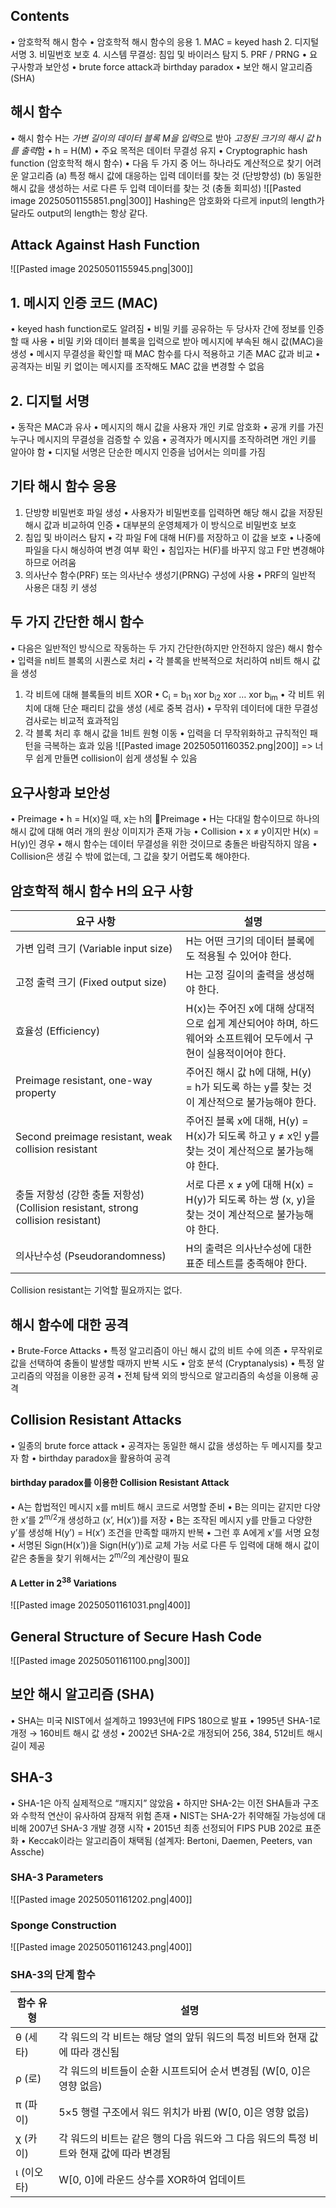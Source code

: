 ## Contents
•	암호학적 해시 함수
•	암호학적 해시 함수의 응용
	1.	MAC = keyed hash
	2.	디지털 서명
	3.	비밀번호 보호
	4. 시스템 무결성: 침입 및 바이러스 탐지
	5.	PRF / PRNG
•	요구사항과 보안성
	•	brute force attack과 birthday paradox
•	보안 해시 알고리즘 (SHA)
## 해시 함수
•	해시 함수 H는 *가변 길이의 데이터 블록 M을 입력*으로 받아 *고정된 크기의 해시 값 h를 출력*함
	•	h = H(M)
	•	주요 목적은 데이터 무결성 유지
•	Cryptographic hash function (암호학적 해시 함수)
	•	다음 두 가지 중 어느 하나라도 계산적으로 찾기 어려운 알고리즘
		(a) 특정 해시 값에 대응하는 입력 데이터를 찾는 것 (단방향성)
		(b) 동일한 해시 값을 생성하는 서로 다른 두 입력 데이터를 찾는 것 (충돌 회피성)
![[Pasted image 20250501155851.png|300]]
Hashing은 암호화와 다르게 input의 length가 달라도 output의 length는 항상 같다.
## Attack Against Hash Function
![[Pasted image 20250501155945.png|300]]
## 1. 메시지 인증 코드 (MAC)
•	keyed hash function로도 알려짐
•	비밀 키를 공유하는 두 당사자 간에 정보를 인증할 때 사용
•	비밀 키와 데이터 블록을 입력으로 받아 메시지에 부속된 해시 값(MAC)을 생성
	•	메시지 무결성을 확인할 때 MAC 함수를 다시 적용하고 기존 MAC 값과 비교
	•	공격자는 비밀 키 없이는 메시지를 조작해도 MAC 값을 변경할 수 없음
## 2. 디지털 서명
•	동작은 MAC과 유사
•	메시지의 해시 값을 사용자 개인 키로 암호화
•	공개 키를 가진 누구나 메시지의 무결성을 검증할 수 있음
•	공격자가 메시지를 조작하려면 개인 키를 알아야 함
•	디지털 서명은 단순한 메시지 인증을 넘어서는 의미를 가짐
## 기타 해시 함수 응용
1.	단방향 비밀번호 파일 생성
	•	사용자가 비밀번호를 입력하면 해당 해시 값을 저장된 해시 값과 비교하여 인증
	•	대부분의 운영체제가 이 방식으로 비밀번호 보호
2.	침입 및 바이러스 탐지
	•	각 파일 F에 대해 H(F)를 저장하고 이 값을 보호
	•	나중에 파일을 다시 해싱하여 변경 여부 확인
	•	침입자는 H(F)를 바꾸지 않고 F만 변경해야 하므로 어려움
3.	의사난수 함수(PRF) 또는 의사난수 생성기(PRNG) 구성에 사용
	•	PRF의 일반적 사용은 대칭 키 생성
## 두 가지 간단한 해시 함수
•	다음은 일반적인 방식으로 작동하는 두 가지 간단한(하지만 안전하지 않은) 해시 함수
	•	입력을 n비트 블록의 시퀀스로 처리
	•	각 블록을 반복적으로 처리하여 n비트 해시 값을 생성
1.	각 비트에 대해 블록들의 비트 XOR
	•	C<sub>i</sub> = b<sub>i1</sub> xor b<sub>i2</sub> xor … xor b<sub>im</sub>
	•	각 비트 위치에 대해 단순 패리티 값을 생성 (세로 중복 검사)
	•	무작위 데이터에 대한 무결성 검사로는 비교적 효과적임
2.	각 블록 처리 후 해시 값을 1비트 원형 이동
	•	입력을 더 무작위화하고 규칙적인 패턴을 극복하는 효과 있음
![[Pasted image 20250501160352.png|200]]
=> 너무 쉽게 만들면 collision이 쉽게 생성될 수 있음
## 요구사항과 보안성
•	Preimage
	•	h = H(x)일 때, x는 h의 Preimage
	•	H는 다대일 함수이므로 하나의 해시 값에 대해 여러 개의 원상 이미지가 존재 가능
•	Collision
	•	x ≠ y이지만 H(x) = H(y)인 경우
	•	해시 함수는 데이터 무결성을 위한 것이므로 충돌은 바람직하지 않음
	•	Collision은 생길 수 밖에 없는데, 그 값을 찾기 어렵도록 해야한다.

## 암호학적 해시 함수 H의 요구 사항

| 요구 사항                                                                | **설명**                                                              |
| -------------------------------------------------------------------- | ------------------------------------------------------------------- |
| 가변 입력 크기 (Variable input size)                                       | H는 어떤 크기의 데이터 블록에도 적용될 수 있어야 한다.                                    |
| 고정 출력 크기 (Fixed output size)                                         | H는 고정 길이의 출력을 생성해야 한다.                                              |
| 효율성 (Efficiency)                                                     | H(x)는 주어진 x에 대해 상대적으로 쉽게 계산되어야 하며, 하드웨어와 소프트웨어 모두에서 구현이 실용적이어야 한다.  |
| Preimage resistant, one-way property                                 | 주어진 해시 값 h에 대해, H(y) = h가 되도록 하는 y를 찾는 것이 계산적으로 불가능해야 한다.           |
| Second preimage resistant, weak collision resistant                  | 주어진 블록 x에 대해, H(y) = H(x)가 되도록 하고 y ≠ x인 y를 찾는 것이 계산적으로 불가능해야 한다.   |
| 충돌 저항성 (강한 충돌 저항성) (Collision resistant, strong collision resistant) | 서로 다른 x ≠ y에 대해 H(x) = H(y)가 되도록 하는 쌍 (x, y)을 찾는 것이 계산적으로 불가능해야 한다. |
| 의사난수성 (Pseudorandomness)                                             | H의 출력은 의사난수성에 대한 표준 테스트를 충족해야 한다.                                   |
Collision resistant는 기억할 필요까지는 없다.
## 해시 함수에 대한 공격
•	Brute-Force Attacks
	•	특정 알고리즘이 아닌 해시 값의 비트 수에 의존
	•	무작위로 값을 선택하여 충돌이 발생할 때까지 반복 시도
•	암호 분석 (Cryptanalysis)
	•	특정 알고리즘의 약점을 이용한 공격
	•	전체 탐색 외의 방식으로 알고리즘의 속성을 이용해 공격
## Collision Resistant Attacks
•	일종의 brute force attack
•	공격자는 동일한 해시 값을 생성하는 두 메시지를 찾고자 함
	•	birthday paradox을 활용하여 공격
#### birthday paradox를 이용한 Collision Resistant Attack
•	A는 합법적인 메시지 x를 m비트 해시 코드로 서명할 준비
•	B는 의미는 같지만 다양한 x’를 2<sup>m/2</sup>개 생성하고 (x’, H(x’))를 저장
•	B는 조작된 메시지 y를 만들고 다양한 y’를 생성해 H(y’) = H(x’) 조건을 만족할 때까지 반복
•	그런 후 A에게 x’를 서명 요청
•	서명된 Sign(H(x’))을 Sign(H(y’))로 교체 가능
서로 다른 두 입력에 대해 해시 값이 같은 충돌을 찾기 위해서는 2<sup>m/2</sup>의 계산량이 필요
#### A Letter in 2<sup>38</sup> Variations
![[Pasted image 20250501161031.png|400]]
## General Structure of Secure Hash Code
![[Pasted image 20250501161100.png|300]]
## 보안 해시 알고리즘 (SHA)
•	SHA는 미국 NIST에서 설계하고 1993년에 FIPS 180으로 발표
•	1995년 SHA-1로 개정 → 160비트 해시 값 생성
•	2002년 SHA-2로 개정되어 256, 384, 512비트 해시 길이 제공
## SHA-3
•	SHA-1은 아직 실제적으로 “깨지지” 않았음
•	하지만 SHA-2는 이전 SHA들과 구조와 수학적 연산이 유사하여 잠재적 위험 존재
•	NIST는 SHA-2가 취약해질 가능성에 대비해 2007년 SHA-3 개발 경쟁 시작
•	2015년 최종 선정되어 FIPS PUB 202로 표준화
•	Keccak이라는 알고리즘이 채택됨 (설계자: Bertoni, Daemen, Peeters, van Assche)
### SHA-3 Parameters
![[Pasted image 20250501161202.png|400]]
### Sponge Construction
![[Pasted image 20250501161243.png|400]]

### SHA-3의 단계 함수

| 함수 유형   | 설명                                                  |
| ------- | --------------------------------------------------- |
| θ (세타)  | 각 워드의 각 비트는 해당 열의 앞뒤 워드의 특정 비트와 현재 값에 따라 갱신됨        |
| ρ (로)   | 각 워드의 비트들이 순환 시프트되어 순서 변경됨 (W[0, 0]은 영향 없음)         |
| π (파이)  | 5×5 행렬 구조에서 워드 위치가 바뀜 (W[0, 0]은 영향 없음)              |
| χ (카이)  | 각 워드의 비트는 같은 행의 다음 워드와 그 다음 워드의 특정 비트와 현재 값에 따라 변경됨 |
| ι (이오타) | W[0, 0]에 라운드 상수를 XOR하여 업데이트                         |
